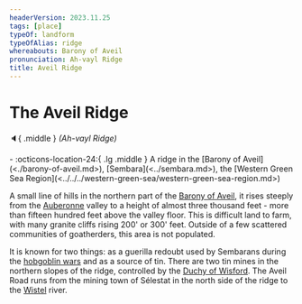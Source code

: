 ```yaml
---
headerVersion: 2023.11.25
tags: [place]
typeOf: landform
typeOfAlias: ridge
whereabouts: Barony of Aveil
pronunciation: Ah-vayl Ridge
title: Aveil Ridge
---
```

# The Aveil Ridge
:speaker:{ .middle } *(Ah-vayl Ridge)*  
<div class="grid cards ext-narrow-margin ext-one-column" markdown>
-    :octicons-location-24:{ .lg .middle } A ridge in the [Barony of Aveil](<./barony-of-aveil.md>), [Sembara](<../sembara.md>), the [Western Green Sea Region](<../../../western-green-sea/western-green-sea-region.md>)  
</div>


A small line of hills in the northern part of the [Barony of Aveil](<./barony-of-aveil.md>), it rises steeply from the [Auberonne](<../../rivers/wistel-enst-watershed/auberonne.md>) valley to a height of almost three thousand feet - more than fifteen hundred feet above the valley floor. This is difficult land to farm, with many granite cliffs rising 200' or 300' feet.  Outside of a few scattered communities of goatherders, this area is not populated.

It is known for two things: as a guerilla redoubt used by Sembarans during the [hobgoblin wars](<../../../../history/third-hobgoblin-war-sembara.md>) and as a source of tin. There are two tin mines in the northern slopes of the ridge, controlled by the [Duchy of Wisford](<../heartlands/duchy-of-wisford.md>). The Aveil Road runs from the mining town of Sélestat in the north side of the ridge to the [Wistel](<../../rivers/wistel-enst-watershed/wistel.md>) river. 
